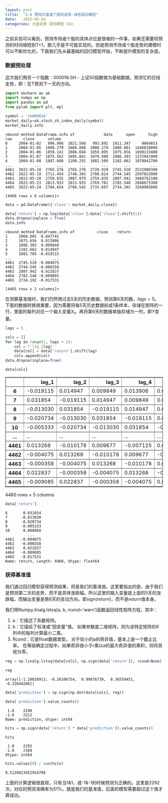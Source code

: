 ```yaml
---
layout: post
title:  "2.6 预测大盘或个股的走势-线性回归模型"
date:   2022-05-24
categories: 大盘走势 回归模型 VIX
---
```



之前实验可以看到，预测市场或个股的具体点位是很难的一件事，如果还需要将预测的时间缩短到T+1，那几乎是不可能实现的。但是预测市场或个股走势的建模时可以不断优化的，下面我们先从最基础的回归模型开始，不断提升模型的复杂度。


### 数据预处理


这次我们用另一个指数：000016.SH - 上证50指数做为基础数据，预测它的日线走势，即：在T预测下一天的方向。


```python
import akshare as ak
import numpy as np
import pandas as pd
from pylab import plt, mpl
```


```python
symbol = 'sh000016'
market_daily=ak.stock_zh_index_daily(symbol)
market_daily.info
```


    <bound method DataFrame.info of             date      open      high       low     close      volume
    0     2004-01-02   996.996  1021.568   993.892  1011.347     8064653
    1     2004-01-05  1008.279  1060.898  1008.279  1060.801  1446818000
    2     2004-01-06  1059.141  1086.694  1059.095  1075.656  1699133400
    3     2004-01-07  1075.562  1095.841  1070.980  1086.303  1372941900
    4     2004-01-08  1087.680  1108.291  1082.509  1102.662  1078042700
    ...          ...       ...       ...       ...       ...         ...
    4461  2022-05-18  2765.276  2765.276  2720.919  2745.528  2531908300
    4462  2022-05-19  2711.454  2748.303  2708.814  2744.545  2597853900
    4463  2022-05-20  2759.835  2807.979  2759.835  2807.942  3466762100
    4464  2022-05-23  2813.933  2813.933  2769.701  2782.548  2848875300
    4465  2022-05-24  2784.654  2786.542  2733.697  2734.192  3260985000
    
    [4466 rows x 6 columns]>


```python
data = pd.DataFrame({'close': market_daily.close})
```


```python
data['return'] = np.log(data['close']/data['close'].shift(1))
data.dropna(inplace = True)
data.info
```


    <bound method DataFrame.info of          close    return
    1     1060.801  0.047741
    2     1075.656  0.013906
    3     1086.303  0.009849
    4     1102.662  0.014947
    5     1081.785 -0.019115
    ...        ...       ...
    4461  2745.528 -0.004075
    4462  2744.545 -0.000358
    4463  2807.942  0.022837
    4464  2782.548 -0.009085
    4465  2734.192 -0.017531
    
    [4465 rows x 2 columns]>


在测算基准值时，我们仍然用过去5天的历史数据，预测第6天的数，$lags = 5$。下面的数据转换很重要，因为需要将每5天历史数据拆成1条样本、存储在矩阵的一行，里面的每列对应一个输入变量$X_i$。再将第6天的数据单独存储为一列，即$Y$变量。


```python
lags = 5
```


```python
cols = []
for lag in range(1, lags + 1):
    col = f'lag_{lag}'
    data[col] = data['return'].shift(lag)
    cols.append(col)
data.dropna(inplace=True)
```


```python
data[cols]
```


<div>
<style scoped>
    .dataframe tbody tr th:only-of-type {
        vertical-align: middle;
    }

    .dataframe tbody tr th {
        vertical-align: top;
    }

    .dataframe thead th {
        text-align: right;
    }
</style>
<table border="1" class="dataframe">
  <thead>
    <tr style="text-align: right;">
      <th></th>
      <th>lag_1</th>
      <th>lag_2</th>
      <th>lag_3</th>
      <th>lag_4</th>
      <th>lag_5</th>
    </tr>
  </thead>
  <tbody>
    <tr>
      <th>6</th>
      <td>-0.019115</td>
      <td>0.014947</td>
      <td>0.009849</td>
      <td>0.013906</td>
      <td>0.047741</td>
    </tr>
    <tr>
      <th>7</th>
      <td>0.031854</td>
      <td>-0.019115</td>
      <td>0.014947</td>
      <td>0.009849</td>
      <td>0.013906</td>
    </tr>
    <tr>
      <th>8</th>
      <td>-0.013030</td>
      <td>0.031854</td>
      <td>-0.019115</td>
      <td>0.014947</td>
      <td>0.009849</td>
    </tr>
    <tr>
      <th>9</th>
      <td>-0.020734</td>
      <td>-0.013030</td>
      <td>0.031854</td>
      <td>-0.019115</td>
      <td>0.014947</td>
    </tr>
    <tr>
      <th>10</th>
      <td>-0.005333</td>
      <td>-0.020734</td>
      <td>-0.013030</td>
      <td>0.031854</td>
      <td>-0.019115</td>
    </tr>
    <tr>
      <th>...</th>
      <td>...</td>
      <td>...</td>
      <td>...</td>
      <td>...</td>
      <td>...</td>
    </tr>
    <tr>
      <th>4461</th>
      <td>0.013268</td>
      <td>-0.010178</td>
      <td>0.009677</td>
      <td>-0.007125</td>
      <td>0.008375</td>
    </tr>
    <tr>
      <th>4462</th>
      <td>-0.004075</td>
      <td>0.013268</td>
      <td>-0.010178</td>
      <td>0.009677</td>
      <td>-0.007125</td>
    </tr>
    <tr>
      <th>4463</th>
      <td>-0.000358</td>
      <td>-0.004075</td>
      <td>0.013268</td>
      <td>-0.010178</td>
      <td>0.009677</td>
    </tr>
    <tr>
      <th>4464</th>
      <td>0.022837</td>
      <td>-0.000358</td>
      <td>-0.004075</td>
      <td>0.013268</td>
      <td>-0.010178</td>
    </tr>
    <tr>
      <th>4465</th>
      <td>-0.009085</td>
      <td>0.022837</td>
      <td>-0.000358</td>
      <td>-0.004075</td>
      <td>0.013268</td>
    </tr>
  </tbody>
</table>
<p>4460 rows × 5 columns</p>
</div>


```python
data['return']
```


    6       0.031854
    7      -0.013030
    8      -0.020734
    9      -0.005333
    10      0.008968
              ...   
    4461   -0.004075
    4462   -0.000358
    4463    0.022837
    4464   -0.009085
    4465   -0.017531
    Name: return, Length: 4460, dtype: float64


### 获得基准值


我们通过回归模型获得预测结果，将是我们的基准值。这里要指出的是，由于我们是预测第二天的走势，而不是具体涨跌幅，所以这里的输入变量是上面的5天的涨跌幅，而输出变量是第6天的变动方向，即$sign(return)$，而不是$return$值本身。 


我们用Numpy.linalg.lstsq(a, b, rcond=’warn’)函数返回线性矩阵方程，其中：

1. a：它描述了系数矩阵。
2. b：它描绘了标准或“因变量”值。 如果参数是二维矩阵，则为该特定矩阵的K列中的每列计算最小二乘。
3. Rcond：它是float数据类型。 对于较小的a的奇异值，基本上是一个截止比率。 在等级确定过程中，如果奇异值小于r乘以a的最大奇异值的乘积，则将其视为零。


```python
reg = np.linalg.lstsq(data[cols], np.sign(data['return']), rcond=None)[0]
```


```python
reg
```


    array([-1.28026913, -0.26106754,  0.99876739,  0.36559451, -0.32644208])


```python
data['prediction'] = np.sign(np.dot(data[cols], reg))
```


```python
data['prediction'].value_counts()
```


     1.0    2248
    -1.0    2212
    Name: prediction, dtype: int64


```python
hits = np.sign(data['return'] * data['prediction']).value_counts()
```

```python
hits
```


     1.0    2292
    -1.0    2168
    dtype: int64


```python
hits.values[0] / sum(hits)
```


    0.5139013452914798


上面的计算逻辑很直观，只有当1&1，或-1&-1的时候预测为正确的。这里是2292次，对应的预测准确率为51%。就是我们的基准值，后面的模型需要超过这个值才算成功。
